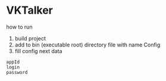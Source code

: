 # VKTalker
how to run
1) build project
2) add to bin (executable root) directory file with name Config
3) fill config next data

```
appId
login
password
```
